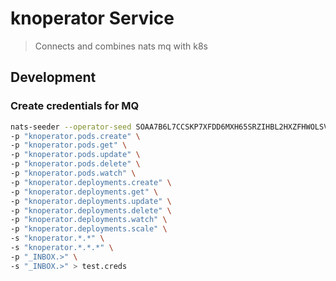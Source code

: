 # knoperator Service

> Connects and combines nats mq with k8s

## Development

### Create credentials for MQ

```bash
nats-seeder --operator-seed SOAA7B6L7CCSKP7XFDD6MXH65SRZIHBL2HXZFHWOLSVTN3UQ4EBMHKAJ2A --account-seed SAAGQMOVIAG5TTHENP3JMN3HOA4YY3LXJSU6SAWUDTPSIECKKSC54QYOJQ user-nkey -u test \
-p "knoperator.pods.create" \
-p "knoperator.pods.get" \
-p "knoperator.pods.update" \
-p "knoperator.pods.delete" \
-p "knoperator.pods.watch" \
-p "knoperator.deployments.create" \
-p "knoperator.deployments.get" \
-p "knoperator.deployments.update" \
-p "knoperator.deployments.delete" \
-p "knoperator.deployments.watch" \
-p "knoperator.deployments.scale" \
-s "knoperator.*.*" \
-s "knoperator.*.*.*" \
-p "_INBOX.>" \
-s "_INBOX.>" > test.creds
```
